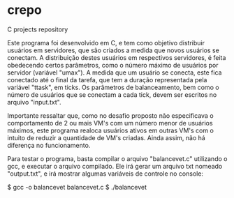# crepo
C projects repository

Este programa foi desenvolvido em C, e tem como objetivo distribuir usuários em servidores, que são criados a medida que novos usuários se conectam. A distribuição destes usuários em respectivos servidores, é feita obedecendo certos parâmetros, como o número máximo de usuários por servidor (variável "umax"). A medida que um usuário se conecta, este fica conectado até o final da tarefa, que tem a duração representada pela variável "ttask", em ticks. Os parâmetros de balanceamento, bem como o número de usuários que se conectam a cada tick, devem ser escritos no arquivo "input.txt".

Importante ressaltar que, como no desafio proposto não especificava o comportamento de 2 ou mais VM's com um número menor de usuários máximos, este programa realoca usuários ativos em outras VM's com o intuito de reduzir a quantidade de VM's criadas. Ainda assim, não há diferença no funcionamento.

Para testar o programa, basta compilar o arquivo "balancevet.c" utilizando o gcc, e executar o arquivo compilado. Ele irá gerar um arquivo txt nomeado "output.txt", e irá mostrar algumas variáveis de controle no console:

$ gcc -o balancevet balancevet.c
$ ./balancevet
